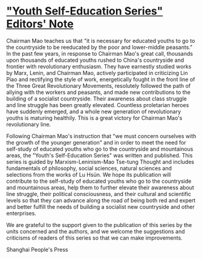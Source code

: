 ["Youth Self-Education Series" Editors' Note](#)
==================================================================================

Chairman Mao teaches us that "it is necessary for educated youths to go
to the countryside to be reeducated by the poor and lower-middle
peasants." In the past few years, in response to Chairman Mao's great
call, thousands upon thousands of educated youths rushed to China's
countryside and frontier with revolutionary enthusiasm. They have
earnestly studied works by Marx, Lenin, and Chairman Mao, actively
participated in criticizing Lin Piao and rectifying the style of work,
energetically fought in the front line of the Three Great Revolutionary
Movements, resolutely followed the path of allying with the workers and
peasants, and made new contributions to the building of a socialist
countryside. Their awareness about class struggle and line struggle has
been greatly elevated. Countless proletarian heroes have suddenly
emerged, and a whole new generation of revolutionary youths is maturing
healthily. This is a great victory for Chairman Mao's revolutionary
line.

Following Chairman Mao's instruction that "we must concern ourselves
with the growth of the younger generation" and in order to meet the need
for self-study of educated youths who go to the countryside and
mountainous areas, the "Youth's Self-Education Series" was written and
published. This series is guided by Marxism-Leninism-Mao Tse-tung
Thought and includes fundamentals of philosophy, social sciences,
natural sciences and selections from the works of Lu Hsün. We hope its
publication will contribute to the self-study of educated youths who go
to the countryside and mountainous areas, help them to further elevate
their awareness about line struggle, their political consciousness, and
their cultural and scientific levels so that they can advance along the
road of being both red and expert and better fulfill the needs of
building a socialist new countryside and other enterprises.

We are grateful to the support given to the publication of this series
by the units concerned and the authors, and we welcome the suggestions
and criticisms of readers of this series so that we can make
improvements.

Shanghai People's Press
